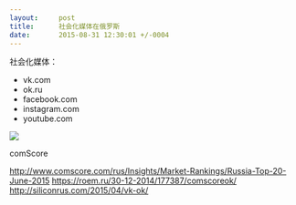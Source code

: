 ```yaml
---
layout:     post
title:      社会化媒体在俄罗斯
date:       2015-08-31 12:30:01 +/-0004
---
```


社会化媒体：

* vk.com
* ok.ru
* facebook.com
* instagram.com
* youtube.com

![](/zh/images/IMG_0077.JPG)

comScore

http://www.comscore.com/rus/Insights/Market-Rankings/Russia-Top-20-June-2015
https://roem.ru/30-12-2014/177387/comscoreok/
http://siliconrus.com/2015/04/vk-ok/
